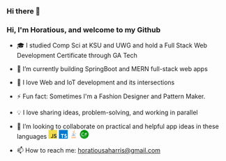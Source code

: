 ### Hi there 👋

<!--
**geekcoldhand/geekcoldhand** is a ✨ _special_ ✨ repository because its `README.md` (this file) appears on your GitHub profile.
--->

### Hi, I'm Horatious, and welcome to my Github

- 🎓 I studied Comp Sci at KSU and UWG and hold a Full Stack Web Development Certificate through GA Tech
- 🌱 I’m currently building SpringBoot and MERN full-stack web apps
- 🤍 I love Web and IoT development and its intersections  
- ⚡ Fun fact: Sometimes I'm a Fashion Designer and Pattern Maker. 
- 💡 I love sharing ideas, problem-solving, and working in parallel
- 👯 I’m looking to collaborate on practical and helpful app ideas in these languages 
<code><img height="20" alt="javascript" src="https://raw.githubusercontent.com/github/explore/80688e429a7d4ef2fca1e82350fe8e3517d3494d/topics/javascript/javascript.png"></code>
<code><img height="20" alt="typescript" src="https://raw.githubusercontent.com/github/explore/80688e429a7d4ef2fca1e82350fe8e3517d3494d/topics/typescript/typescript.png"></code>
<code><img height="20" alt="java" src="https://raw.githubusercontent.com/github/explore/80688e429a7d4ef2fca1e82350fe8e3517d3494d/topics/java/java.png"></code>
<code><img height="20" alt="c-sharp" src="https://raw.githubusercontent.com/github/explore/80688e429a7d4ef2fca1e82350fe8e3517d3494d/topics/csharp/csharp.png"></code>


- 📫 How to reach me: horatiousaharris@gmail.com
  


